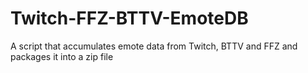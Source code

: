 # Twitch-FFZ-BTTV-EmoteDB
A script that accumulates emote data from Twitch, BTTV and FFZ and packages it into a zip file
